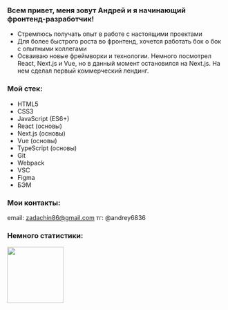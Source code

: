 ### Всем привет, меня зовут Андрей и я начинающий фронтенд-разработчик!

- Стремлюсь получать опыт в работе с настоящими проектами
- Для более быстрого роста во фронтенд, хочется работать бок о бок с опытными коллегами
- Осваиваю новые фреймворки и технологии. Немного посмотрел React, Next.js и Vue, но в данный момент остановился на Next.js. На нем сделал первый коммерческий лендинг.


### Мой стек:

- HTML5
- CSS3
- JavaScript (ES6+)
- React (основы)
- Next.js (основы)
- Vue (основы)
- TypeScript (основы)
- Git
- Webpack
- VSC
- Figma
- БЭМ


### Мои контакты:

email: zadachin86@gmail.com
тг: @andrey6836


### Немного статистики:

<div>
<a href="https://github-readme-stats.vercel.app/api/top-langs/?username=AndreyZadachin&layout=compact">
  <img align="left" height="130" src="https://github-readme-stats.vercel.app/api/top-langs/?username=AndreyZadachin&layout=compact" />
</a>
</div>
